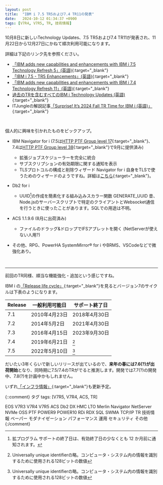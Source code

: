```yaml
---
layout: post
title:  "IBM i 7.5 TR5および7.4 TR11の発表"
date:   2024-10-12 01:34:37 +0900
tags: [V7R4, V7R5, TR, 技術情報]
---
```

10月8日に新しいTechnology Updates、7.5 TR5および7.4 TR11が発表され、11月22日から12月27日にかねて順次利用可能になります。

詳細は下記のリンク先を参照ください。
* [「IBM adds new capabilities and enhancements with IBM i 7.5 Technology Refresh 5」(英語)](https://www.ibm.com/docs/en/announcements/i-75-tr5){:target="_blank"}
* [「IBM i 7.5 - TR5 Enhancements」(英語)](https://www.ibm.com/support/pages/ibm-i-75-tr5-enhancements){:target="_blank"}
* [「IBM adds new capabilities and enhancements with IBM i 7.4 Technology Refresh 11」(英語)](https://www.ibm.com/docs/en/announcements/i-74-tr11){:target="_blank"}
* [過去のTRを含むすべてのIBM i Technology Updates (英語)](https://www.ibm.com/support/pages/ibm-i-technology-updates){:target="_blank"}
* ITJungleの解説記事[「Surprise! It’s 2024 Fall TR Time for IBM i (英語)」](https://www.itjungle.com/2024/10/09/surprise-its-2024-fall-tr-time-for-ibm-i/){:target="_blank"}

<br>
<p>

個人的に興味を引かれたものをピックアップ。
* IBM Navigator for i (7.5は[HTTP PTF Group level 17](https://www.ibm.com/mysupport/s/fix-information/aDr3p000000gGHs/fi0065376?language=ja){:target="_blank"}、7.4は[HTTP PTF Group level 38](https://www.ibm.com/mysupport/s/fix-information/aDr3p000000gGHs/fi0065376?language=ja){:target="_blank"}で9月に提供済み)

  - 拡張ジョブスケジューラーを完全に統合
  - サブスクリプションの有効期限に関する通知を表示
  - TLSプロトコルの構成と削除ウィザード
    Navigator for i 自身をTLSで使うためのウィザードのようですね。詳細は[こちら](https://www.ibm.com/support/pages/node/667835){:target="_blank"}。

* Db2 for i
  - UUID[^1]の作成を簡素化する組み込みスカラー関数 GENERATE_UUID
    昔、Node.jsのサーバースクリプトで特定のクライアントとWebsocket通信を行うときに使ったことがあります。SQLでの用途は不明。

* ACS 1.1.9.6 (8月に出荷済み)
  - ファイルのドラッグ&ドロップでIFSアプレットを開く (NetServerが使えない人用?)

* その他、RPG、PowerHA SystemMirror® for i やBRMS、VSCodeなどで微強化あり。

<br>
<hr>

前回のTR同様、順当な機能強化・追加という感じですね。

IBM i の[「Release life cycle」](https://www.ibm.com/support/pages/release-life-cycle){:target="_blank"}を見るとバージョン7のサイクルは下表のようになります。

|Release|一般利用可能日|サポート終了日|
|-------|-------------|-------------|
|7.1|2010年4月23日|2018年4月30日|
|7.2|2014年5月2日|2021年4月30日|
|7.3|2016年4月15日|2023年9月30日|
|7.4|2019年6月21日|[^2]|
|7.5|2022年5月10日|[^2]|

だいたい3年くらいで新しいリリースが出ているので、**来年の春には7.6(?)が出荷開始**となり、同時期に7.5/7.4のTRがでると推測します。開発では7.7(?)の開発中、7.8(?)を計画中かもしれません。

いずれ[「インフラ情報」](/GuriPages/Infra/){:target="_blank"}も更新予定。

[^1]: 拡プログラム サポートの終了日は、有効終了日の少なくとも 12 か月前に通知されます。
[^2]: Universally unique identifierの略。コンピュータ・システム内の情報を識別するために使用される128ビットの数値


{::comment}
タグ
tags: [V7R5, V7R4, ACS, TR]

EOS
V7R3
V7R4
V7R5
ACS
Db2
DX
HMC
LTO
Merlin
Navigator
NetServer
NVMe
OSS
PTF
POWER9
POWER10
RDi
RDX
SQL
SWMA
TCP/IP
TR
技術情報
ペーパー
モダナイゼーション
パフォーマンス
運用
セキュリティ
その他
{:/comment}
